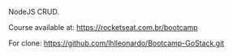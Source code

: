 NodeJS CRUD.

Course available at: https://rocketseat.com.br/bootcamp

For clone: https://github.com/lhlleonardo/Bootcamp-GoStack.git